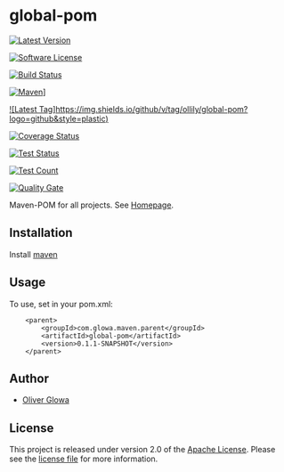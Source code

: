 # global-pom
[![Latest Version](https://img.shields.io/github/v/release/ollily/global-pom?logo=github&style=plastic)](https://github.com/ollily/global-pom/releases)

[![Software License](https://img.shields.io/badge/license-MIT-brightgreen.svg?style=plastic)](LICENSE.md)

[![Build Status](https://img.shields.io/jenkins/build?jobUrl=the-oglow%2Fglobal-pom&logo=jenkins&style=plastic)](https://ci.jenkins.io/job/the-oglow/global-pom/)

[![Maven](https://img.shields.io/maven-central/v/com.glowa.maven.parent/global-pom?logo=apache&style=plastic)](https://mvnrepository.com/artifact/com.glowa.maven.parent/global-pom)]

[![Latest Tag]https://img.shields.io/github/v/tag/ollily/global-pom?logo=github&style=plastic)](https://github.com/ollily/global-pom/tags)

[![Coverage Status](https://img.shields.io/sonar/coverage/the-oglow_global-pom?logo=sonarcloud&server=https%3A%2F%2Fsonarcloud.io&style=plastic)](https://sonarcloud.io/project/dashboard?id=the-oglow_global-pom)

[![Test Status](https://img.shields.io/sonar/tests_success_density/the-oglow_global-pom?logo=sonarcloud&server=https%3A%2F%2Fsonarcloud.io&style=plastic)](https://sonarcloud.io/project/dashboard?id=the-oglow_global-pom)

[![Test Count](https://img.shields.io/sonar/tests/the-oglow_global-pom?logo=sonarcloud&server=https%3A%2F%2Fsonarcloud.io&style=plastic)](https://sonarcloud.io/project/dashboard?id=the-oglow_global-pom)

[![Quality Gate](https://img.shields.io/sonar/quality_gate/the-oglow_global-pom?logo=sonarcloud&server=https%3A%2F%2Fsonarcloud.io&style=plastic)](https://sonarcloud.io/project/dashboard?id=the-oglow_global-pom)


Maven-POM for all projects. See [Homepage](https://github.com/ollily/global-pom).

## Installation

Install [maven](https://maven.apache.org/install.html)

## Usage

To use, set in your pom.xml:

```
    <parent>
        <groupId>com.glowa.maven.parent</groupId>
        <artifactId>global-pom</artifactId>
        <version>0.1.1-SNAPSHOT</version>
    </parent>
```

## Author

- [Oliver Glowa](https://github.com/ollily)


## License

This project  is released under version 2.0 of the [Apache License](https://github.com//ollily/global-pom/blob/master/LICENSE).
Please see the [license file](https://github.com//ollily/global-pom/blob/master/LICENSE) for more information.
